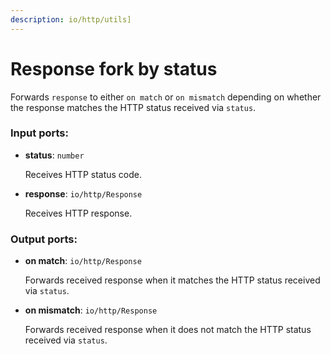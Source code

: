 ```yaml
---
description: io/http/utils]
---
```


# Response fork by status

Forwards `response` to either `on match` or `on mismatch` depending on whether the response matches the HTTP status received via `status`.

### Input ports:

* __status__: `number`

    Receives HTTP status code.


* __response__: ``io/http/Response``

    Receives HTTP response.

### Output ports:

* __on match__: ``io/http/Response``

    Forwards received response when it matches the HTTP status received via `status`.


* __on mismatch__: ``io/http/Response``

    Forwards received response when it does not match the HTTP status received via `status`.

